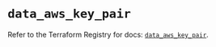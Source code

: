 # `data_aws_key_pair`

Refer to the Terraform Registry for docs: [`data_aws_key_pair`](https://registry.terraform.io/providers/hashicorp/aws/6.6.0/docs/data-sources/key_pair).
